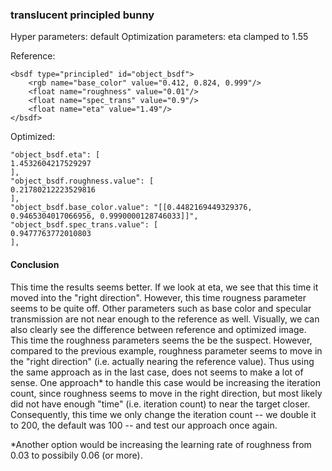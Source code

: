 ### translucent principled bunny
Hyper parameters: default
Optimization parameters: eta clamped to 1.55

Reference:
```
<bsdf type="principled" id="object_bsdf">
    <rgb name="base_color" value="0.412, 0.824, 0.999"/>
    <float name="roughness" value="0.01"/>
    <float name="spec_trans" value="0.9"/>
    <float name="eta" value="1.49"/>
</bsdf>
```

Optimized:
```
"object_bsdf.eta": [
1.4532604217529297
],
"object_bsdf.roughness.value": [
0.21780212223529816
],
"object_bsdf.base_color.value": "[[0.4482169449329376, 0.9465304017066956, 0.9990000128746033]]",
"object_bsdf.spec_trans.value": [
0.9477763772010803
],
```

#### Conclusion
This time the results seems better. If we look at eta, we see that this time it moved into the "right direction". However, this time rougness parameter seems to be quite off. Other parameters such as base color and specular transmission are not near enough to the reference as well. Visually, we can also clearly see the difference between reference and optimized image. This time the roughness parameters seems the be the suspect. However, compared to the previous example, roughness parameter seems to move in the "right direction" (i.e. actually nearing the reference value). Thus using the same approach as in the last case, does not seems to make a lot of sense. One approach* to handle this case would be increasing the iteration count, since roughness seems to move in the right direction, but most likely did not have enough "time" (i.e. iteration count) to near the target closer. Consequently, this time we only change the iteration count -- we double it to 200, the default was 100 -- and test our approach once again.

*Another option would be increasing the learning rate of roughness from 0.03 to possibily 0.06 (or more).